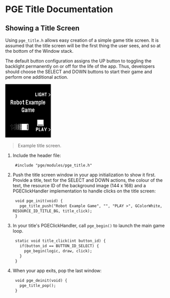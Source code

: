 # PGE Title Documentation

## Showing a Title Screen

Using `pge_title.h` allows easy creation of a simple game title screen. It is
assumed that the title screen will be the first thing the user sees, and so at
the bottom of the Window stack.

The default button configuration assigns the UP button to toggling the backlight
permanently on or off for the life of the app. Thus, developers should choose
the SELECT and DOWN buttons to start their game and perform one additional
action.

![screenshot2](screenshots/screenshot2.png)

> Example title screen.

1. Include the header file:

        #include "pge/modules/pge_title.h"

2. Push the title screen window in your app initialization to show it first.
   Provide a title, text for the SELECT and DOWN actions, the colour of the
   text, the resource ID of the background image (144 x 168) and a
   PGEClickHandler implementation to handle clicks on the title screen:

        void pge_init(void) {
          pge_title_push("Robot Example Game", "", "PLAY >", GColorWhite, RESOURCE_ID_TITLE_BG, title_click);
        }

3. In your title's PGEClickHandler, call `pge_begin()` to launch the main game loop.

        static void title_click(int button_id) {
          if(button_id == BUTTON_ID_SELECT) {
            pge_begin(logic, draw, click);
          }
        }

4. When your app exits, pop the last window:

        void pge_deinit(void) {
          pge_title_pop();
        }